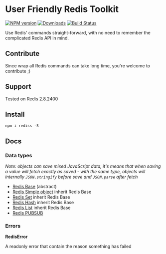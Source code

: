 # **User Friendly Redis Toolkit**

[![NPM version][npm-image]][npm-url] [![Downloads][downloads-image]][npm-url] [![Build Status][travis-image]][travis-url] 
<!--[![Coveralls Status][coveralls-image]][coveralls-url] -->
<!--[![OpenCollective Backers][backer-badge]][backer-url] [![OpenCollective Sponsors][sponsor-badge]][sponsor-url] -->

Use Redis' commands straight-forward, with no need to remember the complicated Redis API in mind.

## Contribute

Since wrap all Redis commands can take long time, you're welcome to contribute ;)

## Support

Tested on Redis 2.8.2400

## Install 

`npm i rediss -S`

## Docs 

### **Data types**

_Note: objects can save mixed JavaScript data, it's means that when saving a value will fetch exactly as saved - with the same type, 
objects will internally `JSON.stringify` before save and `JSON.parse` after fetch_

* [Redis Base](docs/redisBase.md) (abstract)
* [Redis Simple object](docs/redisSimpleObject.md) inherit Redis Base
* [Redis Set](docs/redisSet.md) inherit Redis Base
* [Redis Hash](docs/redisHash.md) inherit Redis Base
* [Redis List](docs/redisList.md) inherit Redis Base
* [Redis PUBSUB](docs/redisPubsub.md)

### **Errors**

**RedisError**

A readonly error that contain the reason something has failed

[downloads-image]: https://img.shields.io/npm/dm/rediss.svg
[npm-url]: https://www.npmjs.com/package/rediss
[npm-image]: https://img.shields.io/npm/v/rediss.svg

[travis-url]: https://travis-ci.org/shlomisas/rediss
[travis-image]: https://img.shields.io/travis/shlomisas/rediss/master.svg
